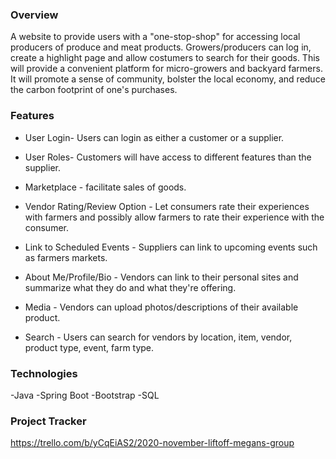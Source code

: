 
### Overview
A website to provide users with a "one-stop-shop" for accessing local producers of produce and meat products. Growers/producers can log in, create a highlight page and allow costumers to search for their goods. This will provide a convenient platform for micro-growers and backyard farmers. It will promote a sense of community, bolster the local economy, and reduce the carbon footprint of one's purchases.

### Features

* User Login- Users can login as either a customer or a supplier.

* User Roles- Customers will have access to different features than the supplier.

* Marketplace - facilitate sales of goods. 

* Vendor Rating/Review Option - Let consumers rate their experiences with farmers and possibly allow farmers to rate their experience with the consumer. 

* Link to Scheduled Events - Suppliers can link to upcoming events such as farmers markets. 

* About Me/Profile/Bio - Vendors can link to their personal sites and summarize what they do and what they're offering. 

* Media - Vendors can upload photos/descriptions of their available product. 

* Search - Users can search for vendors by location, item, vendor, product type, event, farm type.

### Technologies
-Java
-Spring Boot
-Bootstrap
-SQL


### Project Tracker
https://trello.com/b/yCqEiAS2/2020-november-liftoff-megans-group
